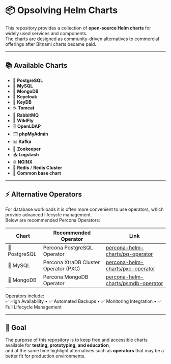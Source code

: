 # 📦 Opsolving Helm Charts

This repository provides a collection of **open-source Helm charts** for widely used services and components.  
The charts are designed as community-driven alternatives to commercial offerings after Bitnami charts became paid.

---

## 📚 Available Charts

- 🐘 **PostgreSQL**
- 🐬 **MySQL**
- 🍃 **MongoDB**
- 🦄 **Keycloak**
- 🔑 **KeyDB**
- ☕ **Tomcat**
- 🐇 **RabbitMQ**
- 🧩 **WildFly**
- 🗄️ **OpenLDAP**
- 🗂️ **phpMyAdmin**
- 📊 **Kafka**
- 📡 **Zookeeper**
- 📥 **Logstash**
- 🌐 **NGINX**
- 🔴 **Redis** / **Redis Cluster**
- 🔧 **Common base chart**

---

## ⚡ Alternative Operators

For database workloads it is often more convenient to use operators, which provide advanced lifecycle management.  
Below are recommended Percona Operators:

| Chart        | Recommended Operator                  | Link                                                                 |
|--------------|---------------------------------------|----------------------------------------------------------------------|
| 🐘 PostgreSQL | Percona PostgreSQL Operator           | [percona-helm-charts/pg-operator](https://github.com/percona/percona-helm-charts/tree/main/charts/pg-operator) |
| 🐬 MySQL      | Percona XtraDB Cluster Operator (PXC) | [percona-helm-charts/pxc-operator](https://github.com/percona/percona-helm-charts/tree/main/charts/pxc-operator) |
| 🍃 MongoDB    | Percona MongoDB Operator              | [percona-helm-charts/psmdb-operator](https://github.com/percona/percona-helm-charts/tree/main/charts/psmdb-operator) |

Operators include:  
✅ High Availability • ✅ Automated Backups • ✅ Monitoring Integration • ✅ Full Lifecycle Management  

---

## 🎯 Goal

The purpose of this repository is to keep free and accessible charts available for **testing, prototyping, and education**,  
and at the same time highlight alternatives such as **operators** that may be a better fit for production environments.
